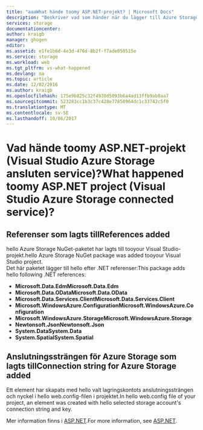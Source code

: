 ```yaml
---
title: "aaaWhat hände toomy ASP.NET-projekt? | Microsoft Docs"
description: "Beskriver vad som händer när du lägger till Azure Storage tooa ASP.NET-projekt med Visual Studio anslutna tjänster"
services: storage
documentationcenter: 
author: kraigb
manager: ghogen
editor: 
ms.assetid: e1fe1b6d-4e3d-476d-8b2f-f7ade050515e
ms.service: storage
ms.workload: web
ms.tgt_pltfrm: vs-what-happened
ms.devlang: na
ms.topic: article
ms.date: 12/02/2016
ms.author: kraigb
ms.openlocfilehash: 175e9b825c32f4930d5093b6a4ad13ffb9ab8aa7
ms.sourcegitcommit: 523283cc1b3c37c428e77850964dc1c33742c5f0
ms.translationtype: MT
ms.contentlocale: sv-SE
ms.lasthandoff: 10/06/2017
---
```

# <a name="what-happened-toomy-aspnet-project-visual-studio-azure-storage-connected-service"></a><span data-ttu-id="4bb54-104">Vad hände toomy ASP.NET-projekt (Visual Studio Azure Storage ansluten service)?</span><span class="sxs-lookup"><span data-stu-id="4bb54-104">What happened toomy ASP.NET project (Visual Studio Azure Storage connected service)?</span></span>
## <a name="references-added"></a><span data-ttu-id="4bb54-105">Referenser som lagts till</span><span class="sxs-lookup"><span data-stu-id="4bb54-105">References added</span></span>
<span data-ttu-id="4bb54-106">hello Azure Storage NuGet-paketet har lagts till tooyour Visual Studio-projekt.</span><span class="sxs-lookup"><span data-stu-id="4bb54-106">hello Azure Storage NuGet package was added tooyour Visual Studio project.</span></span>  
<span data-ttu-id="4bb54-107">Det här paketet lägger till hello efter .NET referenser:</span><span class="sxs-lookup"><span data-stu-id="4bb54-107">This package adds hello following .NET references:</span></span>

* <span data-ttu-id="4bb54-108">**Microsoft.Data.Edm**</span><span class="sxs-lookup"><span data-stu-id="4bb54-108">**Microsoft.Data.Edm**</span></span>
* <span data-ttu-id="4bb54-109">**Microsoft.Data.OData**</span><span class="sxs-lookup"><span data-stu-id="4bb54-109">**Microsoft.Data.OData**</span></span>
* <span data-ttu-id="4bb54-110">**Microsoft.Data.Services.Client**</span><span class="sxs-lookup"><span data-stu-id="4bb54-110">**Microsoft.Data.Services.Client**</span></span>
* <span data-ttu-id="4bb54-111">**Microsoft.WindowsAzure.Configuration**</span><span class="sxs-lookup"><span data-stu-id="4bb54-111">**Microsoft.WindowsAzure.Configuration**</span></span>
* <span data-ttu-id="4bb54-112">**Microsoft.WindowsAzure.Storage**</span><span class="sxs-lookup"><span data-stu-id="4bb54-112">**Microsoft.WindowsAzure.Storage**</span></span>
* <span data-ttu-id="4bb54-113">**Newtonsoft.Json**</span><span class="sxs-lookup"><span data-stu-id="4bb54-113">**Newtonsoft.Json**</span></span>
* <span data-ttu-id="4bb54-114">**System.Data**</span><span class="sxs-lookup"><span data-stu-id="4bb54-114">**System.Data**</span></span>
* <span data-ttu-id="4bb54-115">**System.Spatial**</span><span class="sxs-lookup"><span data-stu-id="4bb54-115">**System.Spatial**</span></span>

## <a name="connection-string-for-azure-storage-added"></a><span data-ttu-id="4bb54-116">Anslutningssträngen för Azure Storage som lagts till</span><span class="sxs-lookup"><span data-stu-id="4bb54-116">Connection string for Azure Storage added</span></span>
<span data-ttu-id="4bb54-117">Ett element har skapats med hello valt lagringskontots anslutningssträngen och nyckel i hello web.config-filen i projektet.</span><span class="sxs-lookup"><span data-stu-id="4bb54-117">In hello web.config file of your project, an element was created with hello selected storage account's connection string and key.</span></span>

<span data-ttu-id="4bb54-118">Mer information finns i [ASP.NET](http://www.asp.net).</span><span class="sxs-lookup"><span data-stu-id="4bb54-118">For more information, see [ASP.NET](http://www.asp.net).</span></span>

